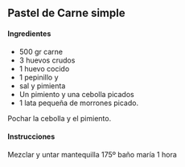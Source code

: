 ## Pastel de Carne simple

#### Ingredientes

* 500 gr carne
* 3 huevos crudos
* 1 huevo cocido
* 1 pepinillo y 
* sal y pimienta 
* Un pimiento y una cebolla picados
* 1 lata pequeña de morrones picado. 

Pochar la cebolla y el pimiento.

#### Instrucciones

Mezclar y untar mantequilla
175º baño maría 1 hora 
